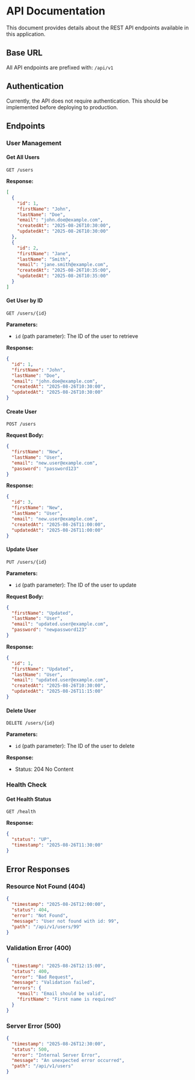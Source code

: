 # API Documentation

This document provides details about the REST API endpoints available in this application.

## Base URL

All API endpoints are prefixed with: `/api/v1`

## Authentication

Currently, the API does not require authentication. This should be implemented before deploying to production.

## Endpoints

### User Management

#### Get All Users

```
GET /users
```

**Response:**
```json
[
  {
    "id": 1,
    "firstName": "John",
    "lastName": "Doe",
    "email": "john.doe@example.com",
    "createdAt": "2025-08-26T10:30:00",
    "updatedAt": "2025-08-26T10:30:00"
  },
  {
    "id": 2,
    "firstName": "Jane",
    "lastName": "Smith",
    "email": "jane.smith@example.com",
    "createdAt": "2025-08-26T10:35:00",
    "updatedAt": "2025-08-26T10:35:00"
  }
]
```

#### Get User by ID

```
GET /users/{id}
```

**Parameters:**
- `id` (path parameter): The ID of the user to retrieve

**Response:**
```json
{
  "id": 1,
  "firstName": "John",
  "lastName": "Doe",
  "email": "john.doe@example.com",
  "createdAt": "2025-08-26T10:30:00",
  "updatedAt": "2025-08-26T10:30:00"
}
```

#### Create User

```
POST /users
```

**Request Body:**
```json
{
  "firstName": "New",
  "lastName": "User",
  "email": "new.user@example.com",
  "password": "password123"
}
```

**Response:**
```json
{
  "id": 3,
  "firstName": "New",
  "lastName": "User",
  "email": "new.user@example.com",
  "createdAt": "2025-08-26T11:00:00",
  "updatedAt": "2025-08-26T11:00:00"
}
```

#### Update User

```
PUT /users/{id}
```

**Parameters:**
- `id` (path parameter): The ID of the user to update

**Request Body:**
```json
{
  "firstName": "Updated",
  "lastName": "User",
  "email": "updated.user@example.com",
  "password": "newpassword123"
}
```

**Response:**
```json
{
  "id": 1,
  "firstName": "Updated",
  "lastName": "User",
  "email": "updated.user@example.com",
  "createdAt": "2025-08-26T10:30:00",
  "updatedAt": "2025-08-26T11:15:00"
}
```

#### Delete User

```
DELETE /users/{id}
```

**Parameters:**
- `id` (path parameter): The ID of the user to delete

**Response:**
- Status: 204 No Content

### Health Check

#### Get Health Status

```
GET /health
```

**Response:**
```json
{
  "status": "UP",
  "timestamp": "2025-08-26T11:30:00"
}
```

## Error Responses

### Resource Not Found (404)

```json
{
  "timestamp": "2025-08-26T12:00:00",
  "status": 404,
  "error": "Not Found",
  "message": "User not found with id: 99",
  "path": "/api/v1/users/99"
}
```

### Validation Error (400)

```json
{
  "timestamp": "2025-08-26T12:15:00",
  "status": 400,
  "error": "Bad Request",
  "message": "Validation failed",
  "errors": {
    "email": "Email should be valid",
    "firstName": "First name is required"
  }
}
```

### Server Error (500)

```json
{
  "timestamp": "2025-08-26T12:30:00",
  "status": 500,
  "error": "Internal Server Error",
  "message": "An unexpected error occurred",
  "path": "/api/v1/users"
}
```
